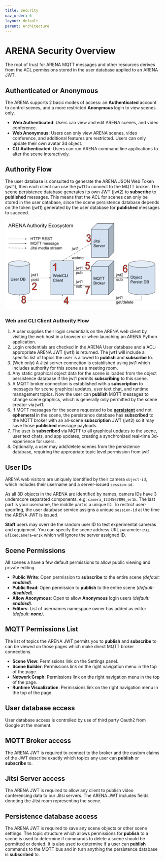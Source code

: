 ```yaml
---
title: Security
nav_order: 6
layout: default
parent: Architecture
---
```


# ARENA Security Overview

The root of trust for ARENA MQTT messages and other resources derives from the ACL permissions stored in the user database applied to an ARENA JWT.

## Authenticated or Anonymous

The ARENA supports 2 basic modes of access: an **Authenticated** account to control scenes, and a more restricted **Anonymous** login to view scenes only.

- **Web Authenticated**: Users can view and edit ARENA scenes, and video conference.
- **Web Anonymous**: Users can only view ARENA scenes, video conference, and additional features are restricted. Users can only update their own avatar 3d object.
- **CLI Authenticated**: Users can run ARENA command line applications to alter the scene interactively.

## Authority Flow

The user database is consulted to generate the ARENA JSON Web Token (jwt1), then each client can use the jwt1 to connect to the MQTT broker. The scene persistence database generates its own JWT (jwt2) to **subscribe** to **published** messages. This means that the ACL for scenes can only be stored in the user database, since the scene persistence database depends on the token (jwt1) generated by the user database for **published** messages to succeed.

![](/assets/img/arena-authority.png)

### Web and CLI Client Authority Flow

1. A user supplies their login credentials on the ARENA web client by visiting the web host in a browser or when launching an ARENA Python application.
2. Login credentials are checked in the ARENA User database and a ACL-appropriate ARENA JWT (jwt1) is returned. The jwt1 will include a specific list of topics the user is allowed to **publish** and **subscribe** to.
3. (Web only) A Jitsi server connection is established using jwt1 which includes authority for this scene as a meeting room.
4. Any static graphical object data for the scene is loaded from the object persistence database if the jwt1 permits **subscribing** to this scene.
5. A MQTT broker connection is established with a **subscription** to messages for scene graphical updates, user text chat, and runtime management topics. Now the user can **publish** MQTT messages to change scene graphics, which is generally only permitted by the scene creator via jwt1.
6. If MQTT messages for the scene requested to be [**persistent**](/content/tools/persistence) and not **ephemeral** in the scene, the persistence database has **subscribed** to the MQTT broker with an all-scene **subscription** JWT (jwt2) so it may save those **published** message payloads.
7. The user is **subscribed** via MQTT to all graphical updates to the scene, user text chats, and app updates, creating a synchronized real-time 3d-experience for users.
8. Optionally, a user may add/delete scenes from the persistence database, requiring the appropriate topic level permission from jwt1.

## User IDs

ARENA web visitors are uniquely identified by their camera `object-id`, which includes their username and a server-issued `session-id`.

As all 3D objects in the ARENA are identified by names, camera IDs have 3 underscore separated components, e.g: `camera_1234567890_er1k`. The last part is your username, the middle part is a unique ID. To restrict user-spoofing, the user database service assigns a unique `session-id` at the time the ARENA JWT is issued.

**Staff** users may override the random user ID to test experimental cameras and equipment. You can specify the scene address URL parameter e.g. `&fixedCamera=er1k` which will ignore the server assigned ID.

## Scene Permissions

All scenes a have a few default permissions to allow public viewing and private editing.

- **Public Write**: Open permission to **subscribe** to the entire scene _(default: **enabled**)._
- **Public Read**: Open permission to **publish** to the entire scene (_default: **disabled**)._
- **Allow Anonymous**: Open to allow **Anonymous** login users _(default: **enabled**)._
- **Editors**: List of usernames namespace owner has added as editor _(default: **none**)._

<!-- TODO: image scene permissions -->

## MQTT Permissions List

The list of topics the ARENA JWT permits you to **publish** and **subscribe** to can be viewed on those pages which make direct MQTT broker connections.

- **Scene View**: Permissions link on the Settings panel.
- **Scene Builder**: Permissions link on the right navigation menu in the top of the page.
- **Network Graph**: Permissions link on the right navigation menu in the top of the page.
- **Runtime Visualization**: Permissions link on the right navigation menu in the top of the page.

<!-- TODO: mqtt permissions list -->
<!-- image mqtt permissions link nav bar -->
<!-- image mqtt permissions link scene -->

## User database access

User database access is controlled by use of third party Oauth2 from Google at the moment.

## MQTT Broker access

The ARENA JWT is required to connect to the broker and the custom claims of the JWT describe exactly which topics any user can **publish** or **subscribe** to.

## Jitsi Server access

The ARENA JWT is required to allow any client to publish video conferencing data to our Jitsi servers. The ARENA JWT includes fields denoting the Jitsi room representing the scene.

## Persistence database access

The ARENA JWT is required to save any scene objects or other scene settings. The topic structure which allows permissions for **publish** to a scene is used to determine if commands to delete a scene should be permitted or denied. It is also used to determine if a user can **publish** commands to the MQTT bus and in turn anything the persistence database is **subscribed** to.

